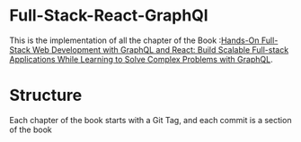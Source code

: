 # Full-Stack-React-GraphQl

This is the implementation of all the chapter of the Book :[Hands-On Full-Stack Web Development with GraphQL and React: Build Scalable Full-stack Applications While Learning to Solve Complex Problems with GraphQL](https://www.amazon.com/Hands-Full-Stack-Development-GraphQL-React/dp/1789134528).

# Structure

Each chapter of the book starts with a Git Tag, and each commit is a section of the book
